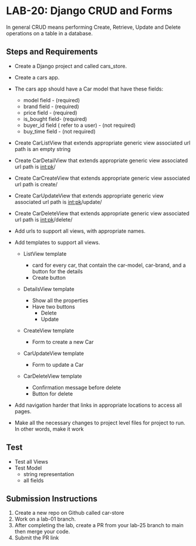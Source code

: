# LAB-20: Django CRUD and Forms

In general CRUD means performing Create, Retrieve, Update and Delete operations on a table in a database.

## Steps and Requirements

*  Create a Django project and called cars_store.

*  Create a cars app.

* The cars app should have a  Car model that have these fields:
   - model field - (required)
   - brand field - (required)
   - price field - (required)
   - is_bought field- (required)
   - buyer_id field ( refer to a user) - (not required)
   - buy_time field - (not required)


- Create CarListView that extends appropriate generic view
associated url path is an empty string
- Create CarDetailView that extends appropriate generic view
associated url path is <int:pk>/
- Create CarCreateView that extends appropriate generic view
associated url path is create/
- Create CarUpdateView that extends appropriate generic view
associated url path is <int:pk>/update/
- Create CarDeleteView that extends appropriate generic view
associated url path is <int:pk>/delete/

- Add urls to support all views, with appropriate names.
- Add templates to support all views.
   - ListView template
      - card for every car, that contain the car-model, car-brand, and a button for the details
      - Create button

   - DetailsView template
      - Show all the properties 
      - Have two buttons
         - Delete
         - Update

   - CreateView template
      - Form to create a new Car

   - CarUpdateView template
      - Form to update a Car

   - CarDeleteView template
      - Confirmation message before delete
      - Button for delete

- Add navigation harder that links in appropriate locations to access all pages.
- Make all the necessary changes to project level files for project to run.
In other words, make it work

## Test
- Test all Views
- Test Model
   -   string representation
   -   all fields

## Submission Instructions

1. Create a new repo on Github called car-store
2. Work on a lab-01 branch.
3. After completing the lab, create a PR from your lab-25 branch to main then merge your code.
4. Submit the PR link